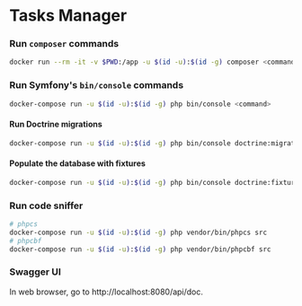 # Tasks Manager

### Run ```composer``` commands

```bash
docker run --rm -it -v $PWD:/app -u $(id -u):$(id -g) composer <command>
```

### Run Symfony's ```bin/console``` commands

```bash
docker-compose run -u $(id -u):$(id -g) php bin/console <command>
```

#### Run Doctrine migrations

```bash
docker-compose run -u $(id -u):$(id -g) php bin/console doctrine:migrations:migrate -n
```

#### Populate the database with fixtures

```bash
docker-compose run -u $(id -u):$(id -g) php bin/console doctrine:fixtures:load -n
```

### Run code sniffer

```bash
# phpcs
docker-compose run -u $(id -u):$(id -g) php vendor/bin/phpcs src
# phpcbf
docker-compose run -u $(id -u):$(id -g) php vendor/bin/phpcbf src
```

### Swagger UI

In web browser, go to http://localhost:8080/api/doc.
